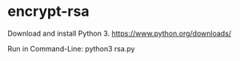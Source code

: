 # encrypt-rsa

Download and install Python 3. https://www.python.org/downloads/

Run in Command-Line: python3 rsa.py
